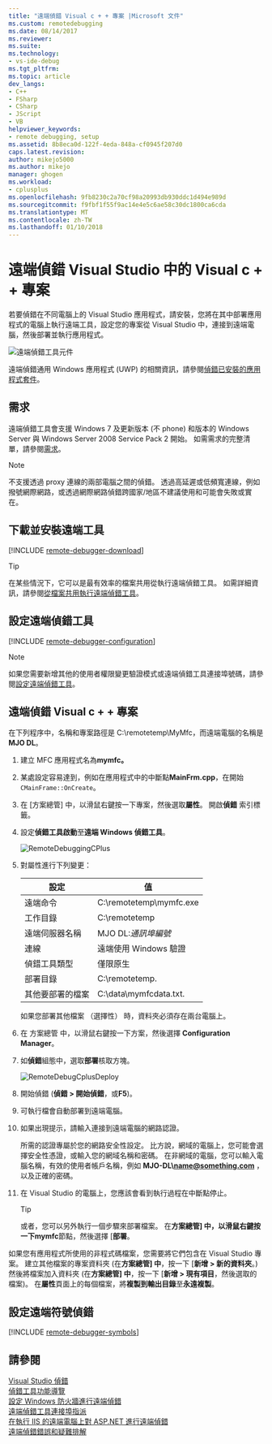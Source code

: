 ```yaml
---
title: "遠端偵錯 Visual c + + 專案 |Microsoft 文件"
ms.custom: remotedebugging
ms.date: 08/14/2017
ms.reviewer: 
ms.suite: 
ms.technology:
- vs-ide-debug
ms.tgt_pltfrm: 
ms.topic: article
dev_langs:
- C++
- FSharp
- CSharp
- JScript
- VB
helpviewer_keywords:
- remote debugging, setup
ms.assetid: 8b8eca0d-122f-4eda-848a-cf0945f207d0
caps.latest.revision: 
author: mikejo5000
ms.author: mikejo
manager: ghogen
ms.workload:
- cplusplus
ms.openlocfilehash: 9fb8230c2a70cf98a20993db930ddc1d494e989d
ms.sourcegitcommit: f9fbf1f55f9ac14e4e5c6ae58c30dc1800ca6cda
ms.translationtype: MT
ms.contentlocale: zh-TW
ms.lasthandoff: 01/10/2018
---
```

# <a name="remote-debugging-a-visual-c-project-in-visual-studio"></a>遠端偵錯 Visual Studio 中的 Visual c + + 專案
若要偵錯在不同電腦上的 Visual Studio 應用程式，請安裝，您將在其中部署應用程式的電腦上執行遠端工具，設定您的專案從 Visual Studio 中，連接到遠端電腦，然後部署並執行應用程式。

![遠端偵錯工具元件](../debugger/media/remote-debugger-client-apps.png "Remote_debugger_components")

遠端偵錯通用 Windows 應用程式 (UWP) 的相關資訊，請參閱[偵錯已安裝的應用程式套件](debug-installed-app-package.md)。

## <a name="requirements"></a>需求

遠端偵錯工具會支援 Windows 7 及更新版本 (不 phone) 和版本的 Windows Server 與 Windows Server 2008 Service Pack 2 開始。 如需需求的完整清單，請參閱[需求](../debugger/remote-debugging.md#requirements_msvsmon)。

> [!NOTE]
> 不支援透過 proxy 連線的兩部電腦之間的偵錯。 透過高延遲或低頻寬連線，例如撥號網際網路，或透過網際網路偵錯跨國家/地區不建議使用和可能會失敗或實在。
  
## <a name="download-and-install-the-remote-tools"></a>下載並安裝遠端工具

[!INCLUDE [remote-debugger-download](../debugger/includes/remote-debugger-download.md)]
  
> [!TIP]
> 在某些情況下，它可以是最有效率的檔案共用從執行遠端偵錯工具。 如需詳細資訊，請參閱[從檔案共用執行遠端偵錯工具](../debugger/remote-debugging.md#fileshare_msvsmon)。
  
## <a name="BKMK_setup"></a>設定遠端偵錯工具

[!INCLUDE [remote-debugger-configuration](../debugger/includes/remote-debugger-configuration.md)]

> [!NOTE]
> 如果您需要新增其他的使用者權限變更驗證模式或遠端偵錯工具連接埠號碼，請參閱[設定遠端偵錯工具](../debugger/remote-debugging.md#configure_msvsmon)。

## <a name="remote_cplusplus"></a>遠端偵錯 Visual c + + 專案  
 在下列程序中，名稱和專案路徑是 C:\remotetemp\MyMfc，而遠端電腦的名稱是**MJO DL**。  
  
1.  建立 MFC 應用程式名為**mymfc。**  
  
2.  某處設定容易達到，例如在應用程式中的中斷點**MainFrm.cpp**，在開始`CMainFrame::OnCreate`。  
  
3.  在 [方案總管] 中，以滑鼠右鍵按一下專案，然後選取**屬性**。 開啟**偵錯** 索引標籤。  
  
4.  設定**偵錯工具啟動**至**遠端 Windows 偵錯工具**。  
  
     ![RemoteDebuggingCPlus](../debugger/media/remotedebuggingcplus.png "RemoteDebuggingCPlus")  
  
5.  對屬性進行下列變更：  
  
    |設定|值|
    |-|-|  
    |遠端命令|C:\remotetemp\mymfc.exe|  
    |工作目錄|C:\remotetemp|  
    |遠端伺服器名稱|MJO DL:*通訊埠編號*|  
    |連線|遠端使用 Windows 驗證|  
    |偵錯工具類型|僅限原生|  
    |部署目錄|C:\remotetemp.|  
    |其他要部署的檔案|C:\data\mymfcdata.txt.|  
  
     如果您部署其他檔案 （選擇性） 時，資料夾必須存在兩台電腦上。  
  
6.  在 方案總管 中，以滑鼠右鍵按一下方案，然後選擇  **Configuration Manager**。  
  
7.  如**偵錯**組態中，選取**部署**核取方塊。  
  
     ![RemoteDebugCplusDeploy](../debugger/media/remotedebugcplusdeploy.png "RemoteDebugCplusDeploy")  
  
8.  開始偵錯 (**偵錯 > 開始偵錯**，或**F5**)。  
  
9. 可執行檔會自動部署到遠端電腦。  
  
10. 如果出現提示，請輸入連接到遠端電腦的網路認證。  
  
     所需的認證專屬於您的網路安全性設定。 比方說，網域的電腦上，您可能會選擇安全性憑證，或輸入您的網域名稱和密碼。 在非網域的電腦，您可以輸入電腦名稱，有效的使用者帳戶名稱，例如 **MJO-DL\name@something.com** ，以及正確的密碼。  
  
11. 在 Visual Studio 的電腦上，您應該會看到執行過程在中斷點停止。  
  
    > [!TIP]
    >  或者，您可以另外執行一個步驟來部署檔案。 在**方案總管] 中，**以滑鼠右鍵按一下**mymfc**節點，然後選擇 [**部署**。  
  
 如果您有應用程式所使用的非程式碼檔案，您需要將它們包含在 Visual Studio 專案。 建立其他檔案的專案資料夾 (在**方案總管] 中**，按一下 [**新增 > 新的資料夾**。)然後將檔案加入資料夾 (在**方案總管] 中**，按一下 [**新增 > 現有項目**，然後選取的檔案)。 在**屬性**頁面上的每個檔案，將**複製到輸出目錄**至**永遠複製**。
  
## <a name="set-up-debugging-with-remote-symbols"></a>設定遠端符號偵錯 

[!INCLUDE [remote-debugger-symbols](../debugger/includes/remote-debugger-symbols.md)] 
  
## <a name="see-also"></a>請參閱  
 [Visual Studio 偵錯](../debugger/index.md)  
 [偵錯工具功能導覽](../debugger/debugger-feature-tour.md)   
 [設定 Windows 防火牆進行遠端偵錯](../debugger/configure-the-windows-firewall-for-remote-debugging.md)   
 [遠端偵錯工具連接埠指派](../debugger/remote-debugger-port-assignments.md)   
 [在執行 IIS 的遠端電腦上對 ASP.NET 進行遠端偵錯](../debugger/remote-debugging-aspnet-on-a-remote-iis-computer.md)  
 [遠端偵錯錯誤和疑難排解](../debugger/remote-debugging-errors-and-troubleshooting.md)